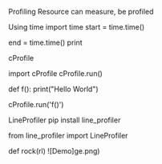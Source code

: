 Profiling
Resource can measure, be profiled

Using time
import time
start = time.time()

end = time.time()
print


cProfile

import cProfile
cProfile.run()

def f():
    print("Hello World")

cProfile.run('f()')

LineProfiler
pip install line_profiler

from line_profiler import LineProfiler

def rock(rl)
![Demo]ge.png)
